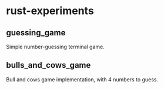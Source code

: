 # rust-experiments
## guessing_game
Simple number-guessing terminal game.
## bulls_and_cows_game
Bull and cows game implementation, with 4 numbers to guess.